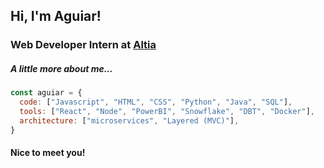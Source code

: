 <h2> Hi, I'm Aguiar! </h2>
<h3> Web Developer Intern at <a href="https://www.altia.es/es/altia">Altia </a></h3>

<h5> A little more about me... </h5>

```javascript
const aguiar = {
  code: ["Javascript", "HTML", "CSS", "Python", "Java", "SQL"],
  tools: ["React", "Node", "PowerBI", "Snowflake", "DBT", "Docker"],
  architecture: ["microservices", "Layered (MVC)"],
}
```
<h4>Nice to meet you!</h4>
